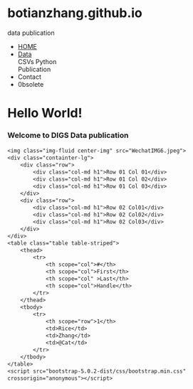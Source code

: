 # botianzhang.github.io
data publication
<!DOCTYPE html>
<html lang="en">
    <ul class="nav nav-pills">
        <li class="nav-item">
            <a href="#" class="nav-link active">HOME</a>
        </li>
        <li class="nav-item dropdown">
            <a class="'nav-link dropdown-toggle" data-bs-toggle="dropdown" href="#"
            role="button" aria-haspopup="true" aria-expanded="false">Data</a>
            <div class="dropdown-menu">
                <a class="dropdown-item" herf="#">CSVs</a>
                <a class="dropdown-item" herf="#">Python</a>
                <div class="dropdow                                                                                                                                         n-divider"></div>
                <a class="dropdown-item" herf="#">Publication</a>
            </div>
        </li>
        <li class="nav-item">
            <a herf="#" class="nav-link">Contact</a>
        </li>
        <li class="nav-item">
            <a herf="#" class="nav-link disabled">0bsolete</a>
        </li>
    </ul>

 <head>
    <meta charset="utf-8">
    <meta name="viewport" content="width=device-width,initia-scale=1">
    <link href='bootstrap-5.0.2-dist/css/bootstrap.min.css' rel="stylesheet">
    <title>hello,world!</title>
</head>
<body>
    <h1>Hello World!</h1>
    <h3 class="d-done d-md-block">Welcome to DIGS Data publication</h3>
 
    <img class="img-fluid center-img" src="WechatIMG6.jpeg">
    <div class="containter-lg">
        <div class="row">
            <div class="col-md h1">Row 01 Col 01</div>
            <div class="col-md h1">Row 01 Col 02</div>
            <div class="col-md h1">Row 01 Col 03</div>
        </div>
        <div class="row">
            <div class="col-md h1">Row 02 Col01</div>
            <div class="col-md h1">Row 02 Col02</div>
            <div class="col-md h1">Row 02 Col03</div>
        </div>
    </div>   
    <table class="table table-striped">
        <thead>
            <tr>
                <th scope="col">#</th>
                <th scope="col">First</th>
                <th scope="col" >Last</th>
                <th scope="col">Handle</th>
            </tr>
        </thead>
        <tbody>
            <tr>
                <th scope="row">1</th>
                <td>Rice</td>
                <td>Zhang</td>
                <td>@Cat</td>
            </tr>
        </tbody>
    </table>
    <script src="bootstrap-5.0.2-dist/css/bootstrap.min.css"
    crossorigin="anonymous"></script>
    
</body>

</html>
